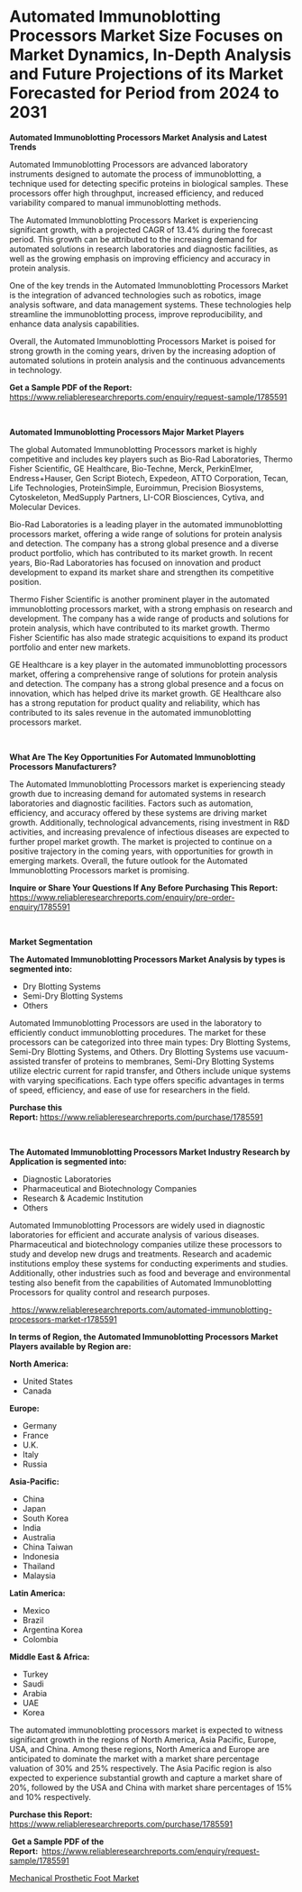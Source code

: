 <p><h1>Automated Immunoblotting Processors Market Size Focuses on Market Dynamics, In-Depth Analysis and Future Projections of its Market Forecasted for Period from 2024 to 2031</h1></p><p><strong>Automated Immunoblotting Processors Market Analysis and Latest Trends</strong></p>
<p><p>Automated Immunoblotting Processors are advanced laboratory instruments designed to automate the process of immunoblotting, a technique used for detecting specific proteins in biological samples. These processors offer high throughput, increased efficiency, and reduced variability compared to manual immunoblotting methods.</p><p>The Automated Immunoblotting Processors Market is experiencing significant growth, with a projected CAGR of 13.4% during the forecast period. This growth can be attributed to the increasing demand for automated solutions in research laboratories and diagnostic facilities, as well as the growing emphasis on improving efficiency and accuracy in protein analysis.</p><p>One of the key trends in the Automated Immunoblotting Processors Market is the integration of advanced technologies such as robotics, image analysis software, and data management systems. These technologies help streamline the immunoblotting process, improve reproducibility, and enhance data analysis capabilities.</p><p>Overall, the Automated Immunoblotting Processors Market is poised for strong growth in the coming years, driven by the increasing adoption of automated solutions in protein analysis and the continuous advancements in technology.</p></p>
<p><strong>Get a Sample PDF of the Report:&nbsp;</strong> <a href="https://www.reliableresearchreports.com/enquiry/request-sample/1785591">https://www.reliableresearchreports.com/enquiry/request-sample/1785591</a></p>
<p>&nbsp;</p>
<p><strong>Automated Immunoblotting Processors Major Market Players</strong></p>
<p><p>The global Automated Immunoblotting Processors market is highly competitive and includes key players such as Bio-Rad Laboratories, Thermo Fisher Scientific, GE Healthcare, Bio-Techne, Merck, PerkinElmer, Endress+Hauser, Gen Script Biotech, Expedeon, ATTO Corporation, Tecan, Life Technologies, ProteinSimple, Euroimmun, Precision Biosystems, Cytoskeleton, MedSupply Partners, LI-COR Biosciences, Cytiva, and Molecular Devices.</p><p>Bio-Rad Laboratories is a leading player in the automated immunoblotting processors market, offering a wide range of solutions for protein analysis and detection. The company has a strong global presence and a diverse product portfolio, which has contributed to its market growth. In recent years, Bio-Rad Laboratories has focused on innovation and product development to expand its market share and strengthen its competitive position.</p><p>Thermo Fisher Scientific is another prominent player in the automated immunoblotting processors market, with a strong emphasis on research and development. The company has a wide range of products and solutions for protein analysis, which have contributed to its market growth. Thermo Fisher Scientific has also made strategic acquisitions to expand its product portfolio and enter new markets.</p><p>GE Healthcare is a key player in the automated immunoblotting processors market, offering a comprehensive range of solutions for protein analysis and detection. The company has a strong global presence and a focus on innovation, which has helped drive its market growth. GE Healthcare also has a strong reputation for product quality and reliability, which has contributed to its sales revenue in the automated immunoblotting processors market.</p></p>
<p>&nbsp;</p>
<p><strong>What Are The Key Opportunities For Automated Immunoblotting Processors Manufacturers?</strong></p>
<p><p>The Automated Immunoblotting Processors market is experiencing steady growth due to increasing demand for automated systems in research laboratories and diagnostic facilities. Factors such as automation, efficiency, and accuracy offered by these systems are driving market growth. Additionally, technological advancements, rising investment in R&D activities, and increasing prevalence of infectious diseases are expected to further propel market growth. The market is projected to continue on a positive trajectory in the coming years, with opportunities for growth in emerging markets. Overall, the future outlook for the Automated Immunoblotting Processors market is promising.</p></p>
<p><strong>Inquire or Share Your Questions If Any Before Purchasing This Report:</strong> <a href="https://www.reliableresearchreports.com/enquiry/pre-order-enquiry/1785591">https://www.reliableresearchreports.com/enquiry/pre-order-enquiry/1785591</a></p>
<p>&nbsp;</p>
<p><strong>Market Segmentation</strong></p>
<p><strong>The Automated Immunoblotting Processors Market Analysis by types is segmented into:</strong></p>
<p><ul><li>Dry Blotting Systems</li><li>Semi-Dry Blotting Systems</li><li>Others</li></ul></p>
<p><p>Automated Immunoblotting Processors are used in the laboratory to efficiently conduct immunoblotting procedures. The market for these processors can be categorized into three main types: Dry Blotting Systems, Semi-Dry Blotting Systems, and Others. Dry Blotting Systems use vacuum-assisted transfer of proteins to membranes, Semi-Dry Blotting Systems utilize electric current for rapid transfer, and Others include unique systems with varying specifications. Each type offers specific advantages in terms of speed, efficiency, and ease of use for researchers in the field.</p></p>
<p><strong>Purchase this Report:&nbsp;</strong><a href="https://www.reliableresearchreports.com/purchase/1785591">https://www.reliableresearchreports.com/purchase/1785591</a></p>
<p>&nbsp;</p>
<p><strong>The Automated Immunoblotting Processors Market Industry Research by Application is segmented into:</strong></p>
<p><ul><li>Diagnostic Laboratories</li><li>Pharmaceutical and Biotechnology Companies</li><li>Research & Academic Institution</li><li>Others</li></ul></p>
<p><p>Automated Immunoblotting Processors are widely used in diagnostic laboratories for efficient and accurate analysis of various diseases. Pharmaceutical and biotechnology companies utilize these processors to study and develop new drugs and treatments. Research and academic institutions employ these systems for conducting experiments and studies. Additionally, other industries such as food and beverage and environmental testing also benefit from the capabilities of Automated Immunoblotting Processors for quality control and research purposes.</p></p>
<p><a href="https://www.reliableresearchreports.com/automated-immunoblotting-processors-market-r1785591">&nbsp;https://www.reliableresearchreports.com/automated-immunoblotting-processors-market-r1785591</a></p>
<p><strong>In terms of Region, the Automated Immunoblotting Processors Market Players available by Region are:</strong></p>
<p>
    <p> <strong> North America: </strong>
        <ul>
            <li>United States</li>
            <li>Canada</li>
        </ul>
        </p> 
    <p> <strong> Europe: </strong>
        <ul>
            <li>Germany</li>
            <li>France</li>
            <li>U.K.</li>
            <li>Italy</li>
            <li>Russia</li>
        </ul>
        </p> 
    <p> <strong> Asia-Pacific: </strong>
        <ul>
            <li>China</li>
            <li>Japan</li>
            <li>South Korea</li>
            <li>India</li>
            <li>Australia</li>
            <li>China Taiwan</li>
            <li>Indonesia</li>
            <li>Thailand</li>
            <li>Malaysia</li>
        </ul>
        </p> 
    <p> <strong> Latin America: </strong>
        <ul>
            <li>Mexico</li>
            <li>Brazil</li>
            <li>Argentina Korea</li>
            <li>Colombia</li>
        </ul>
        </p> 
    <p> <strong> Middle East & Africa: </strong>
        <ul>
            <li>Turkey</li>
            <li>Saudi</li>
            <li>Arabia</li>
            <li>UAE</li>
            <li>Korea</li>
        </ul>
    </p>
    </p>
<p><p>The automated immunoblotting processors market is expected to witness significant growth in the regions of North America, Asia Pacific, Europe, USA, and China. Among these regions, North America and Europe are anticipated to dominate the market with a market share percentage valuation of 30% and 25% respectively. The Asia Pacific region is also expected to experience substantial growth and capture a market share of 20%, followed by the USA and China with market share percentages of 15% and 10% respectively.</p></p>
<p><strong>Purchase this Report: </strong><a href="https://www.reliableresearchreports.com/purchase/1785591">https://www.reliableresearchreports.com/purchase/1785591</a></p>
<p>&nbsp;<strong>Get a Sample PDF of the Report:&nbsp;&nbsp;</strong><a href="https://www.reliableresearchreports.com/enquiry/request-sample/1785591">https://www.reliableresearchreports.com/enquiry/request-sample/1785591</a></p>
<p><strong></strong></p>
<p><p><a href="https://github.com/GutierrezZulma1/Market-Research-Report-List-1/blob/main/mechanical-prosthetic-foot-market.md">Mechanical Prosthetic Foot Market</a></p></p>